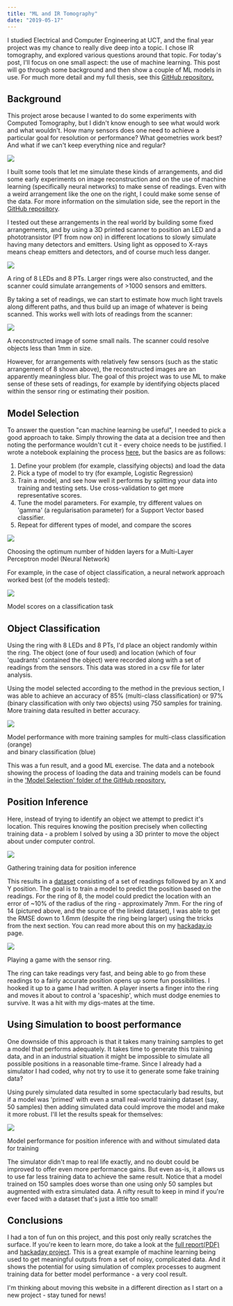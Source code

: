 ```yaml
---
title: "ML and IR Tomography"
date: "2019-05-17"
---
```


I studied Electrical and Computer Engineering at UCT, and the final year project was my chance to really dive deep into a topic. I chose IR tomography, and explored various questions around that topic. For today's post, I'll focus on one small aspect: the use of machine learning. This post will go through some background and then show a couple of ML models in use. For much more detail and my full thesis, see this [GitHub repository.](https://github.com/johnowhitaker/CIRTS)

## Background

This project arose because I wanted to do some experiments with Computed Tomography, but I didn't know enough to see what would work and what wouldn't. How many sensors does one need to achieve a particular goal for resolution or performance? What geometries work best? And what if we can't keep everything nice and regular? 

[![](https://cdn.hackaday.io/images/3765251542371976038.png)](https://cdn.hackaday.io/images/3765251542371976038.png)

I built some tools that let me simulate these kinds of arrangements, and did some early experiments on image reconstruction and on the use of machine learning (specifically neural networks) to make sense of readings. Even with a weird arrangement like the one on the right, I could make some sense of the data. For more information on the simulation side, see the report in the [GitHub repository](https://github.com/johnowhitaker/CIRTS).

I tested out these arrangements in the real world by building some fixed arrangements, and by using a 3D printed scanner to position an LED and a phototransistor (PT from now on) in different locations to slowly simulate having many detectors and emitters. Using light as opposed to X-rays means cheap emitters and detectors, and of course much less danger.

![](../images/wordpress_export/2019/05/ring_of_8_kapton.jpeg)

A ring of 8 LEDs and 8 PTs. Larger rings were also constructed, and the scanner could simulate arrangements of >1000 sensors and emitters.

By taking a set of readings, we can start to estimate how much light travels along different paths, and thus build up an image of whatever is being scanned. This works well with lots of readings from the scanner:

![](../images/wordpress_export/2019/05/screenshot-from-2019-05-17-12-17-37.png)

A reconstructed image of some small nails. The scanner could resolve objects less than 1mm in size.

However, for arrangements with relatively few sensors (such as the static arrangement of 8 shown above), the reconstructed images are an apparently meaningless blur. The goal of this project was to use ML to make sense of these sets of readings, for example by identifying objects placed within the sensor ring or estimating their position.

## Model Selection

To answer the question "can machine learning be useful", I needed to pick a good approach to take. Simply throwing the data at a decision tree and then noting the performance wouldn't cut it - every choice needs to be justified. I wrote a notebook explaining the process [here](https://github.com/johnowhitaker/CIRTS/blob/master/Model%20Selection/Model%20Selection.ipynb), but the basics are as follows:

1. Define your problem (for example, classifying objects) and load the data
2. Pick a type of model to try (for example, Logistic Regression)
3. Train a model, and see how well it performs by splitting your data into training and testing sets. Use cross-validation to get more representative scores.
4. Tune the model parameters. For example, try different values on 'gamma' (a regularisation parameter) for a Support Vector based classifier.
5. Repeat for different types of model, and compare the scores

![](../images/wordpress_export/2019/05/screenshot-from-2019-05-17-12-28-05.png)

Choosing the optimum number of hidden layers for a Multi-Layer Perceptron model (Neural Network)

For example, in the case of object classification, a neural network approach worked best (of the models tested):

![](../images/wordpress_export/2019/05/screenshot-from-2019-05-17-12-27-48.png)

Model scores on a classification task

## Object Classification

Using the ring with 8 LEDs and 8 PTs, I'd place an object randomly within the ring. The object (one of four used) and location (which of four 'quadrants' contained the object) were recorded along with a set of readings from the sensors. This data was stored in a csv file for later analysis.

Using the model selected according to the method in the previous section, I was able to achieve an accuracy of 85% (multi-class classification) or 97% (binary classification with only two objects) using 750 samples for training. More training data resulted in better accuracy.

![](../images/wordpress_export/2019/05/screenshot-from-2019-05-17-12-36-52.png)

Model performance with more training samples for multi-class classification (orange)  
and binary classification (blue)

This was a fun result, and a good ML exercise. The data and a notebook showing the process of loading the data and training models can be found in the ['Model Selection' folder of the GitHub repository.](https://github.com/johnowhitaker/CIRTS/tree/master/Model%20Selection)

## Position Inference

Here, instead of trying to identify an object we attempt to predict it's location. This requires knowing the position precisely when collecting training data - a problem I solved by using a 3D printer to move the object about under computer control.

![](https://cdn.hackaday.io/images/original/6463721543608288198.gif)

Gathering training data for position inference

This results in a [dataset](https://github.com/johnowhitaker/CIRTS/blob/master/Pos_inf_r14/reads_500.csv) consisting of a set of readings followed by an X and Y position. The goal is to train a model to predict the position based on the readings. For the ring of 8, the model could predict the location with an error of ~10% of the radius of the ring - approximately 7mm. For the ring of 14 (pictured above, and the source of the linked dataset), I was able to get the RMSE down to 1.6mm (despite the ring being larger) using the tricks from the next section. You can read more about this on my [hackaday.io](https://hackaday.io/project/162352-cirts-configurable-infra-red-tomography-systems) page.

![](../images/wordpress_export/2019/05/screenshot-from-2019-05-17-12-51-05.png)

Playing a game with the sensor ring.

The ring can take readings very fast, and being able to go from these readings to a fairly accurate position opens up some fun possibilities. I hooked it up to a game I had written. A player inserts a finger into the ring and moves it about to control a 'spaceship', which must dodge enemies to survive. It was a hit with my digs-mates at the time.

## Using Simulation to boost performance

One downside of this approach is that it takes many training samples to get a model that performs adequately. It takes time to generate this training data, and in an industrial situation it might be impossible to simulate all possible positions in a reasonable time-frame. Since I already had a simulator I had coded, why not try to use it to generate some fake training data?

Using purely simulated data resulted in some spectacularly bad results, but if a model was 'primed' with even a small real-world training dataset (say, 50 samples) then adding simulated data could improve the model and make it more robust. I'll let the results speak for themselves:

![](../images/wordpress_export/2019/05/screenshot-from-2019-05-17-12-55-41.png)

Model performance for position inference with and without simulated data for training

The simulator didn't map to real life exactly, and no doubt could be improved to offer even more performance gains. But even as-is, it allows us to use far less training data to achieve the same result. Notice that a model trained on 150 samples does worse than one using only 50 samples but augmented with extra simulated data. A nifty result to keep in mind if you're ever faced with a dataset that's just a little too small!

## Conclusions

I had a ton of fun on this project, and this post only really scratches the surface. If you're keen to learn more, do take a look at the [full report(PDF)](https://github.com/johnowhitaker/CIRTS/blob/master/EEE4022S_2018_FINAL_REPORT_WHTJON002_WHITAKER_J_WILKINSON.pdf) and [hackaday project](https://hackaday.io/project/162352-cirts-configurable-infra-red-tomography-systems). This is a great example of machine learning being used to get meaningful outputs from a set of noisy, complicated data. And it shows the potential for using simulation of complex processes to augment training data for better model performance - a very cool result.

I'm thinking about moving this website in a different direction as I start on a new project - stay tuned for news!
